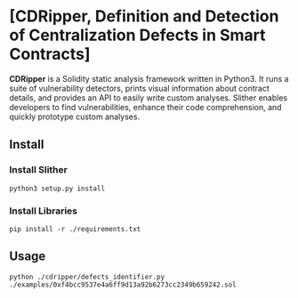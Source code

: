 # [CDRipper, Definition and Detection of Centralization Defects in Smart Contracts]

**CDRipper** is a Solidity static analysis framework written in Python3. It runs a suite of vulnerability detectors, prints visual information about contract details, and provides an API to easily write custom analyses. Slither enables developers to find vulnerabilities, enhance their code comprehension, and quickly prototype custom analyses.


## Install

### Install Slither
```
python3 setup.py install
```

### Install Libraries
```
pip install -r ./requirements.txt
```

## Usage
```console
python ./cdripper/defects_identifier.py ./examples/0xf4bcc9537e4a6ff9d13a92b6273cc2349b659242.sol
```
